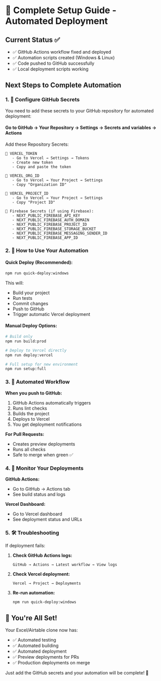 # 🚀 Complete Setup Guide - Automated Deployment

## Current Status ✅
- ✅ GitHub Actions workflow fixed and deployed
- ✅ Automation scripts created (Windows & Linux)
- ✅ Code pushed to GitHub successfully
- ✅ Local deployment scripts working

## Next Steps to Complete Automation

### 1. 🔐 Configure GitHub Secrets

You need to add these secrets to your GitHub repository for automated deployment:

#### Go to GitHub → Your Repository → Settings → Secrets and variables → Actions

Add these Repository Secrets:

```
🔹 VERCEL_TOKEN
   - Go to Vercel → Settings → Tokens
   - Create new token
   - Copy and paste the token

🔹 VERCEL_ORG_ID  
   - Go to Vercel → Your Project → Settings
   - Copy "Organization ID"

🔹 VERCEL_PROJECT_ID
   - Go to Vercel → Your Project → Settings  
   - Copy "Project ID"

🔹 Firebase Secrets (if using Firebase):
   - NEXT_PUBLIC_FIREBASE_API_KEY
   - NEXT_PUBLIC_FIREBASE_AUTH_DOMAIN
   - NEXT_PUBLIC_FIREBASE_PROJECT_ID
   - NEXT_PUBLIC_FIREBASE_STORAGE_BUCKET
   - NEXT_PUBLIC_FIREBASE_MESSAGING_SENDER_ID
   - NEXT_PUBLIC_FIREBASE_APP_ID
```

### 2. 🎯 How to Use Your Automation

#### Quick Deploy (Recommended):
```bash
npm run quick-deploy:windows
```
This will:
- Build your project
- Run tests
- Commit changes
- Push to GitHub
- Trigger automatic Vercel deployment

#### Manual Deploy Options:
```bash
# Build only
npm run build:prod

# Deploy to Vercel directly
npm run deploy:vercel

# Full setup for new environment
npm run setup:full
```

### 3. 🔄 Automated Workflow

**When you push to GitHub:**
1. GitHub Actions automatically triggers
2. Runs lint checks
3. Builds the project
4. Deploys to Vercel
5. You get deployment notifications

**For Pull Requests:**
- Creates preview deployments
- Runs all checks
- Safe to merge when green ✅

### 4. 📱 Monitor Your Deployments

**GitHub Actions:**
- Go to GitHub → Actions tab
- See build status and logs

**Vercel Dashboard:**
- Go to Vercel dashboard
- See deployment status and URLs

### 5. 🛠️ Troubleshooting

If deployment fails:

1. **Check GitHub Actions logs:**
   ```
   GitHub → Actions → Latest workflow → View logs
   ```

2. **Check Vercel deployment:**
   ```
   Vercel → Project → Deployments
   ```

3. **Re-run automation:**
   ```bash
   npm run quick-deploy:windows
   ```

## 🎉 You're All Set!

Your Excel/Airtable clone now has:
- ✅ Automated testing
- ✅ Automated building  
- ✅ Automated deployment
- ✅ Preview deployments for PRs
- ✅ Production deployments on merge

Just add the GitHub secrets and your automation will be complete! 🚀
